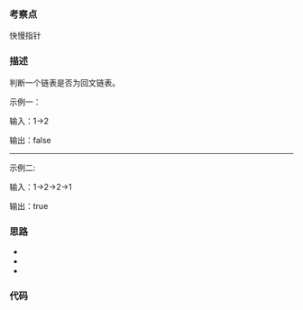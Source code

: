 ### 考察点

快慢指针

### 描述
判断一个链表是否为回文链表。

示例一：

输入：1->2

输出：false

***

示例二:

输入：1->2->2->1

输出：true

### 思路

*
*
*

### 代码
```

```
